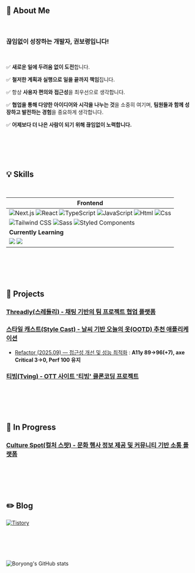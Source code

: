 
<br/>

## 🌟 About Me

<br/>

### 끊임없이 성장하는 개발자, 권보령입니다!

<br/>

✅ **새로운 일에 두려움 없이 도전**합니다. <br/>

✅ **철저한 계획과 실행으로 일을 끝까지 책임**집니다. <br/>

✅ 항상 **사용자 편의와 접근성**을 최우선으로 생각합니다. <br/>

✅ **협업을 통해 다양한 아이디어와 시각을 나누는 것**을 소중히 여기며, **팀원들과 함께 성장하고 발전하는 경험**을 중요하게 생각합니다. <br/>

✅ **어제보다 더 나은 사람이 되기 위해 끊임없이 노력합니다.** <br/>

<br/><br/>
<br/><br/>

## 💡 Skills

<br/>

| Frontend                                                                     |
|----------------------------------------------------------------------------------|
| <img src="https://img.shields.io/badge/Next.js-000000?style=for-the-badge&logo=next.js&logoColor=white" alt="Next.js" /> <img alt="React" src="https://img.shields.io/badge/React-61DAFB?style=for-the-badge&logo=React&logoColor=white"> <img src="https://img.shields.io/badge/TypeScript-007ACC?style=for-the-badge&logo=TypeScript&logoColor=white" alt="TypeScript" /> <img alt="JavaScript" src ="https://img.shields.io/badge/JavaScript-F7DF1E.svg?&style=for-the-badge&logo=JavaScript&logoColor=black"/> <img alt="Html" src ="https://img.shields.io/badge/HTML5-E34F26.svg?&style=for-the-badge&logo=HTML5&logoColor=white"/> <img alt="Css" src ="https://img.shields.io/badge/CSS3-1572B6.svg?&style=for-the-badge&logo=CSS3&logoColor=white"/>
 <img alt="Tailwind CSS" src="https://img.shields.io/badge/Tailwind_CSS-38B2AC?style=for-the-badge&logo=tailwind-css&logoColor=white"/> <img alt="Sass" src="https://img.shields.io/badge/Sass-CC6699?style=for-the-badge&logo=Sass&logoColor=white"/> <img alt="Styled Components" src="https://img.shields.io/badge/styled--components-DB7093?style=for-the-badge&logo=styled-components&logoColor=white" />   |
| **Currently Learning**                                                                |
| <img src="https://img.shields.io/badge/React_Query-FF4154?style=for-the-badge&logo=reactquery&logoColor=white"> <img src="https://img.shields.io/badge/Zustand-000000?style=for-the-badge&logo=zustand&logoColor=white"> 

<br/><br/>
<br/><br/>

## 🚀 Projects
### [Threadly(스레들리) - 채팅 기반의 팀 프로젝트 협업 플랫폼](https://github.com/project1-team04/team04-frontend)
### [스타일 캐스트(Style Cast) - 날씨 기반 오늘의 옷(OOTD) 추천 애플리케이션](https://github.com/FRONTENDSCHOOL10/Topten)
- [Refactor (2025.09) — 접근성 개선 및 성능 최적화](https://github.com/kwonboryong/stylecast-refactor) :  **A11y 89→96(+7), axe Critical 3→0, Perf 100 유지**
### [티빙(Tving) - OTT 사이트 '티빙' 클론코딩 프로젝트](https://github.com/FRONTENDSCHOOL10/5jorago-vanilla-project)

<br/><br/>
<br/><br/>

## 🩵 In Progress
### [Culture Spot(컬처 스팟) - 문화 행사 정보 제공 및 커뮤니티 기반 소통 플랫폼](https://github.com/CultureSpot/CultureSpot-Frontend)

<br/><br/>
<br/><br/>

## :pencil2: Blog
[![Tistory](https://img.shields.io/badge/Tistory-F57200?style=for-the-badge&logo=Tistory&logoColor=white)](https://tensdiary.tistory.com/)

<br/><br/>

<br/>

![Boryong's GitHub stats](https://github-readme-stats.vercel.app/api?username=kwonboryong&show_icons=true&theme=dracula)


</div>
